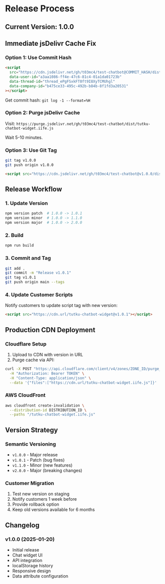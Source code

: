 # Release Process

## Current Version: 1.0.0

## Immediate jsDelivr Cache Fix

### Option 1: Use Commit Hash

```html
<script
  src="https://cdn.jsdelivr.net/gh/t03mc4/test-chatbot@COMMIT_HASH/dist/tutku-chatbot-widget.iife.js"
  data-user-id="a3aa1086-ff4e-47c6-81c4-01a1da01723b"
  data-thread-id="thread_ePgFSxkFT0ft9I8XyTCMUhgl"
  data-company-id="b475ce33-495c-492b-b84b-8f1fd3a20531"
></script>
```

Get commit hash: `git log -1 --format=%H`

### Option 2: Purge jsDelivr Cache

Visit: `https://purge.jsdelivr.net/gh/t03mc4/test-chatbot/dist/tutku-chatbot-widget.iife.js`

Wait 5-10 minutes.

### Option 3: Use Git Tag

```bash
git tag v1.0.0
git push origin v1.0.0
```

```html
<script src="https://cdn.jsdelivr.net/gh/t03mc4/test-chatbot@v1.0.0/dist/tutku-chatbot-widget.iife.js"></script>
```

## Release Workflow

### 1. Update Version

```bash
npm version patch  # 1.0.0 -> 1.0.1
npm version minor  # 1.0.0 -> 1.1.0
npm version major  # 1.0.0 -> 2.0.0
```

### 2. Build

```bash
npm run build
```

### 3. Commit and Tag

```bash
git add .
git commit -m "Release v1.0.1"
git tag v1.0.1
git push origin main --tags
```

### 4. Update Customer Scripts

Notify customers to update script tag with new version:

```html
<script src="https://cdn.url/tutku-chatbot-widget@v1.0.1"></script>
```

## Production CDN Deployment

### Cloudflare Setup

1. Upload to CDN with version in URL
2. Purge cache via API:

```bash
curl -X POST "https://api.cloudflare.com/client/v4/zones/ZONE_ID/purge_cache" \
  -H "Authorization: Bearer TOKEN" \
  -H "Content-Type: application/json" \
  --data '{"files":["https://cdn.url/tutku-chatbot-widget.iife.js"]}'
```

### AWS CloudFront

```bash
aws cloudfront create-invalidation \
  --distribution-id DISTRIBUTION_ID \
  --paths "/tutku-chatbot-widget.iife.js"
```

## Version Strategy

### Semantic Versioning

- `v1.0.0` - Major release
- `v1.0.1` - Patch (bug fixes)
- `v1.1.0` - Minor (new features)
- `v2.0.0` - Major (breaking changes)

### Customer Migration

1. Test new version on staging
2. Notify customers 1 week before
3. Provide rollback option
4. Keep old versions available for 6 months

## Changelog

### v1.0.0 (2025-01-20)

- Initial release
- Chat widget UI
- API integration
- localStorage history
- Responsive design
- Data attribute configuration
